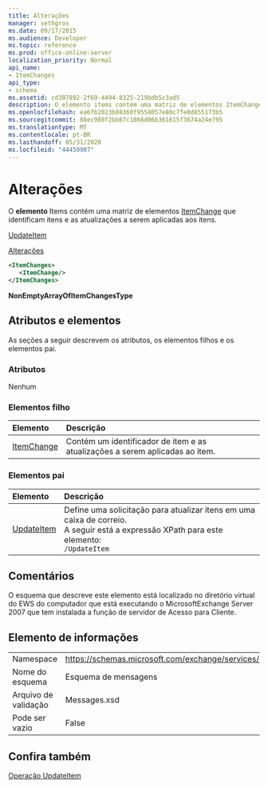```yaml
---
title: Alterações
manager: sethgros
ms.date: 09/17/2015
ms.audience: Developer
ms.topic: reference
ms.prod: office-online-server
localization_priority: Normal
api_name:
- ItemChanges
api_type:
- schema
ms.assetid: cd307892-2f69-4494-8325-219bdb5c3ad5
description: O elemento items contém uma matriz de elementos ItemChange que identificam itens e as atualizações a serem aplicadas aos itens.
ms.openlocfilehash: ea6fb2023b88360f9558057e80c7fe0d855173b5
ms.sourcegitcommit: 88ec988f2bb67c1866d06b361615f3674a24e795
ms.translationtype: MT
ms.contentlocale: pt-BR
ms.lasthandoff: 05/31/2020
ms.locfileid: "44459907"
---
```

# <a name="itemchanges"></a>Alterações

O **elemento** Items contém uma matriz de elementos [ItemChange](itemchange.md) que identificam itens e as atualizações a serem aplicadas aos itens. 
  
[UpdateItem](updateitem.md)
  
[Alterações](itemchanges.md)
  
```xml
<ItemChanges>
   <ItemChange/>
</ItemChanges>
```

 **NonEmptyArrayOfItemChangesType**
## <a name="attributes-and-elements"></a>Atributos e elementos

As seções a seguir descrevem os atributos, os elementos filhos e os elementos pai.
  
### <a name="attributes"></a>Atributos

Nenhum
  
### <a name="child-elements"></a>Elementos filho

|**Elemento**|**Descrição**|
|:-----|:-----|
|[ItemChange](itemchange.md) <br/> |Contém um identificador de item e as atualizações a serem aplicadas ao item.  <br/> |
   
### <a name="parent-elements"></a>Elementos pai

|**Elemento**|**Descrição**|
|:-----|:-----|
|[UpdateItem](updateitem.md) <br/> |Define uma solicitação para atualizar itens em uma caixa de correio.  <br/> A seguir está a expressão XPath para este elemento:  <br/>  `/UpdateItem` <br/> |
   
## <a name="remarks"></a>Comentários

O esquema que descreve este elemento está localizado no diretório virtual do EWS do computador que está executando o MicrosoftExchange Server 2007 que tem instalada a função de servidor de Acesso para Cliente.
  
## <a name="element-information"></a>Elemento de informações

|||
|:-----|:-----|
|Namespace  <br/> |https://schemas.microsoft.com/exchange/services/2006/messages  <br/> |
|Nome do esquema  <br/> |Esquema de mensagens  <br/> |
|Arquivo de validação  <br/> |Messages.xsd  <br/> |
|Pode ser vazio  <br/> |False  <br/> |
   
## <a name="see-also"></a>Confira também



[Operação UpdateItem](updateitem-operation.md)

